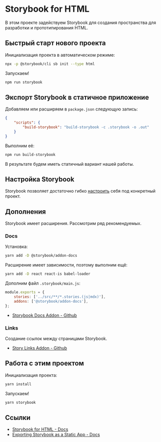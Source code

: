 ﻿# Storybook for HTML

В этом проекте задействуем Storybook для создания пространства для разработки и прототипирования HTML.

## Быстрый старт нового проекта

Инициализация проекта в автоматическом режиме:

```bash
npx -p @storybook/cli sb init --type html
```

Запускаем!

```bash
npm run storybook
```

## Экспорт Storybook в статичное приложение

Добавляем или расширяем в `package.json` следующую запись:

```json
{
    "scripts": {
        "build-storybook": "build-storybook -c .storybook -o .out"
    }
}
```

Выполним её:

```bash
npm run build-storybook
```

В результате будем иметь статичный вариант нашей работы.

## Настройка Storybook

Storybook позволяет достаточно гибко [настроить](https://storybook.js.org/docs/configurations/options-parameter/) себя под конкретный проект.

## Дополнения

Storybook имеет расширения. Рассмотрим ряд рекомендуемых.

### Docs

Установка:

```bash
yarn add -D @storybook/addon-docs
```

Расширение имеет зависимости, поэтому выполним ещё:

```bash
yarn add -D react react-is babel-loader
```

Дополним файл `.storybook/main.js`:

```js
module.exports = {
    stories: ['../src/**/*.stories.(js|mdx)'],
    addons: ['@storybook/addon-docs'],
};
```

* [Storybook Docs Addon - Github](https://github.com/storybookjs/storybook/tree/master/addons/docs)

### Links

Создание ссылок между страницами Storybook.

* [Story Links Addon - Github](https://github.com/storybookjs/storybook/tree/master/addons/links)

## Работа с этим проектом

Инициализация проекта:

```bash
yarn install
```

Запускаем!

```bash
yarn storybook
```

## Ссылки

* [Storybook for HTML - Docs](https://storybook.js.org/docs/guides/guide-html/)
* [Exporting Storybook as a Static App - Docs](https://storybook.js.org/docs/basics/exporting-storybook/)
